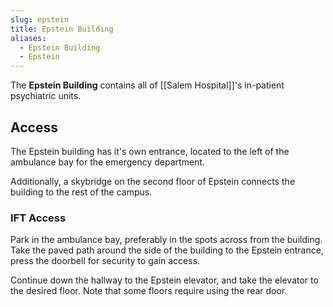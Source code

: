 ```yaml
---
slug: epstein
title: Epstein Building
aliases:
  - Epstein Building
  - Epstein
---
```

The **Epstein Building** contains all of [[Salem Hospital]]'s in-patient psychiatric units.

## Access
The Epstein building has it's own entrance, located to the left of the ambulance bay for the emergency department.

Additionally, a skybridge on the second floor of Epstein connects the building to the rest of the campus.

### IFT Access
Park in the ambulance bay, preferably in the spots across from the building. Take the paved path around the side of the building to the Epstein entrance, press the doorbell for security to gain access.

Continue down the hallway to the Epstein elevator, and take the elevator to the desired floor. Note that some floors require using the rear door.